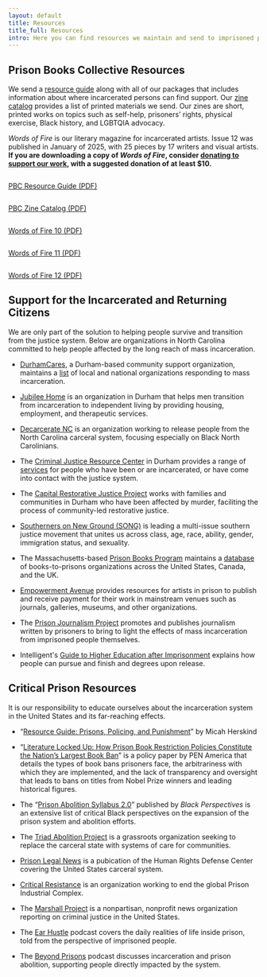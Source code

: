```yaml
---
layout: default
title: Resources
title_full: Resources
intro: Here you can find resources we maintain and send to imprisoned people as well as links to local and national prisoner support organizations.
---
```


<h2>Prison Books Collective Resources</h2>

<p class="content-container-width">We send a <a href="https://drive.google.com/file/d/1J5VOOqcyBaVh_npk8W3FlZIn4uGoIwL4/view?usp=sharing">resource guide</a> along with all of our packages that includes information about where incarcerated persons can find support. Our <a href="https://drive.google.com/file/d/1bFVwI6wjujZ8CeYVQ0sfIPPQTFyjFguK/view?usp=sharing">zine catalog</a> provides a list of printed materials we send. Our zines are short, printed works on topics such as self-help, prisoners’ rights, physical exercise, Black history, and LGBTQIA advocacy.</p>
<p class="content-container-width"><i>Words of Fire</i> is our literary magazine for incarcerated artists. Issue 12 was published in January of 2025, with 25 pieces by 17 writers and visual artists. <b>If you are downloading a copy of <i>Words of Fire</i>, consider <a href="https://prisonbooks.info/donate">donating to support our work</a>, with a suggested donation of at least $10.</b></p>
<div class="resource-array">
	<a href="{{ site.resource_guide}}">
		<img src="/img/resource-resource-guide.png" alt="">
		<p>PBC Resource Guide (PDF)</p>
	</a>
	<a href="{{ site.zine_catalog}}">
		<img src="/img/resource-zine-catalog.png" alt="">
		<p>PBC Zine Catalog (PDF)</p>
	</a>
	<a href="/img/resource-words-of-fire-10.pdf">
		<img src="/img/resource-words-of-fire-10-cover.png" alt="">
		<p>Words of Fire 10 (PDF)</p>
	</a>
	<a href="/img/resource-words-of-fire-11.pdf">
		<img src="/img/resource-words-of-fire-11-cover.jpg" alt="">
		<p>Words of Fire 11 (PDF)</p>
	</a>
	<a href="/img/WoF 12_final_digital.pdf">
		<img src="/img/resource-words-of-fire-12-cover.png" alt="">
		<p>Words of Fire 12 (PDF)</p>
	</a>
</div>

<div class="content-left">
	<h2 id="support-for-incarcerated">Support for the Incarcerated and Returning Citizens</h2>
	<p>We are only part of the solution to helping people survive and transition from the justice system. Below are organizations in North Carolina committed to help people affected by the long reach of mass incarceration.</p>
	<ul>
		<li><p><a href="https://durhamcares.org">DurhamCares</a>, a Durham-based community support organization, maintains a <a href="https://durhamcares.org/organizations-responding-to-mass-incarceration/">list</a> of local and national organizations responding to mass incarceration.</p></li>
		<li><p><a href="http://www.jubilee-home.org/">Jubilee Home</a> is an organization in Durham that helps men transition from incarceration to independent living by providing housing, employment, and therapeutic services.</p></li>
		<li><p><a href="https://www.decarceratenownc.com/about">Decarcerate NC</a> is an organization working to release people from the North Carolina carceral system, focusing especially on Black North Carolinians.</p></li>
		<li><p>The <a href="https://www.dconc.gov/government/departments-a-e/criminal-justice-resource-center">Criminal Justice Resource Center</a> in Durham provides a range of <a href="https://www.dconc.gov/home/showdocument?id=29031">services</a> for people who have been or are incarcerated, or have come into contact with the justice system.</p></li>
		<li><p>The <a href="https://capitalrestorativejustice.org/">Capital Restorative Justice Project</a> works with families and communities in Durham who have been affected by murder, faciliting the process of community-led restorative justice.</p></li>
		<li><p><a href="https://southernersonnewground.org/">Southerners on New Ground (SONG)</a> is leading a multi-issue southern justice movement that unites us across class, age, race, ability, gender, immigration status, and sexuality.</p></li>
		<li><p>The Massachusetts-based <a href="https://prisonbookprogram.org/">Prison Books Program</a> maintains a <a href="https://prisonbookprogram.org/prisonbooknetwork/">database</a> of books-to-prisons organizations across the United States, Canada, and the UK.</p></li>
		<li><p><a href="https://www.empowermentave.com/">Empowerment Avenue</a> provides resources for artists in prison to publish and receive payment for their work in mainstream venues such as journals, galleries, museums, and other organizations.</p></li>
		<li><p>The <a href="https://prisonjournalismproject.org/">Prison Journalism Project</a> promotes and publishes journalism written by prisoners to bring to light the effects of mass incarceration from imprisoned people themselves.</p></li>
		<li><p>Intelligent's <a href="https://www.intelligent.com/education-and-career-guide-after-incarceration/">Guide to Higher Education after Imprisonment</a> explains how people can pursue and finish and degrees upon release.</p></li>
	</ul>
</div>

<div class="content-left">
	<h2 id="critical-prison-resources">Critical Prison Resources</h2>
	<p>It is our responsibility to educate ourselves about the incarceration system in the United States and its far-reaching effects.</p>
	<ul>
		<li><p>“<a href="https://micahherskind.medium.com/resource-guide-prisons-policing-and-punishment-effb5e0f6620">Resource Guide: Prisons, Policing, and Punishment</a>” by Micah Herskind</p></li>
		<li><p>“<a href="https://pen.org/wp-content/uploads/2019/09/literature-locked-up-report-9.24.19.pdf">Literature Locked Up: How Prison Book Restriction Policies Constitute the Nation’s Largest Book Ban</a>” is a policy paper by PEN America that details the types of book bans prisoners face, the arbitrariness with which they are implemented, and the lack of transparency and oversight that leads to bans on titles from Nobel Prize winners and leading historical figures.</p></li>
		<li><p>The “<a href="https://www.aaihs.org/prison-abolition-syllabus-2-0/">Prison Abolition Syllabus 2.0</a>” published by <i>Black Perspectives</i> is an extensive list of critical Black perspectives on the expansion of the prison system and abolition efforts.</p></li>
		<li><p>The <a href="https://www.triadabolitionproject.org" title="">Triad Abolition Project</a> is a grassroots organization seeking to replace the carceral state with systems of care for communities.</p></li>
		<li><p><a href="https://www.prisonlegalnews.org/">Prison Legal News</a> is a pubication of the Human Rights Defense Center covering the United States carceral system. </p></li>
		<li><p><a href="http://criticalresistance.org/">Critical Resistance</a> is an organization working to end the global Prison Industrial Complex.</p></li>
		<li><p>The <a href="https://www.themarshallproject.org/">Marshall Project</a> is a nonpartisan, nonprofit news organization reporting on criminal justice in the United States.</p></li>
		<li><p>The <a href="https://www.earhustlesq.com/">Ear Hustle</a> podcast covers the daily realities of life inside prison, told from the perspective of imprisoned people.</p></li>
		<li><p>The <a href="https://shadowproof.com/beyond-prisons/">Beyond Prisons</a> podcast discusses incarceration and prison abolition, supporting people directly impacted by the system.</p></li>
	</ul>
</div>

